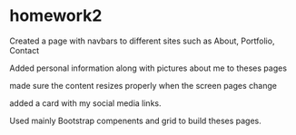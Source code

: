 # homework2
Created a page with navbars to different sites such as About, Portfolio, Contact

Added personal information along with pictures about me to theses pages

made sure the content resizes properly when the screen pages change

added a card with my social media links.

Used mainly Bootstrap compenents and grid to build theses pages. 
